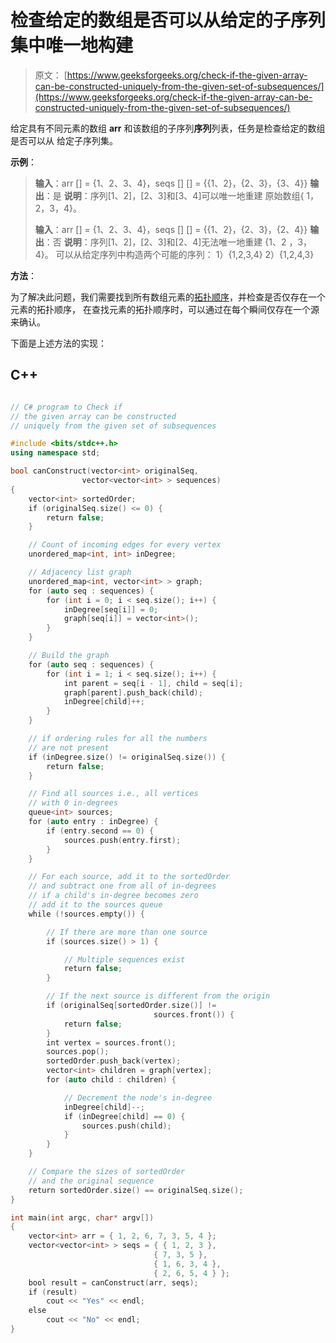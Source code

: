 # 检查给定的数组是否可以从给定的子序列集中唯一地构建

> 原文： [https://www.geeksforgeeks.org/check-if-the-given-array-can-be-constructed-uniquely-from-the-given-set-of-subsequences/](https://www.geeksforgeeks.org/check-if-the-given-array-can-be-constructed-uniquely-from-the-given-set-of-subsequences/)

给定具有不同元素的数组 **arr** 和该数组的子序列**序列**列表，任务是检查给定的数组是否可以从 给定子序列集。

**示例**：

> **输入**：arr [] = {1、2、3、4}，seqs [] [] = {{1、2}，{2、3}，{3、4}}
> **输出**：是
> **说明**：序列[1、2]，[2、3]和[3、4]可以唯一地重建
> 原始数组{ 1，2，3，4}。
> 
> **输入**：arr [] = {1、2、3、4}，seqs [] [] = {{1、2}，{2、3}，{2、4}}
> **输出**：否
> **说明**：序列[1、2]，[2、3]和[2、4]无法唯一地重建
> {1、2 ，3，4}。 可以从给定序列中构造两个可能的序列：
> 1）{1,2,3,4}
> 2）{1,2,4,3}

**方法**：

为了解决此问题，我们需要找到所有数组元素的[拓扑顺序](https://www.geeksforgeeks.org/topological-sorting/)，并检查是否仅存在一个元素的拓扑顺序， 在查找元素的拓扑顺序时，可以通过在每个瞬间仅存在一个源来确认。

下面是上述方法的实现：

## C++

```cpp

// C# program to Check if   
// the given array can be constructed  
// uniquely from the given set of subsequences 

#include <bits/stdc++.h> 
using namespace std; 

bool canConstruct(vector<int> originalSeq, 
                vector<vector<int> > sequences) 
{ 
    vector<int> sortedOrder; 
    if (originalSeq.size() <= 0) { 
        return false; 
    } 

    // Count of incoming edges for every vertex 
    unordered_map<int, int> inDegree; 

    // Adjacency list graph 
    unordered_map<int, vector<int> > graph; 
    for (auto seq : sequences) { 
        for (int i = 0; i < seq.size(); i++) { 
            inDegree[seq[i]] = 0; 
            graph[seq[i]] = vector<int>(); 
        } 
    } 

    // Build the graph 
    for (auto seq : sequences) { 
        for (int i = 1; i < seq.size(); i++) { 
            int parent = seq[i - 1], child = seq[i]; 
            graph[parent].push_back(child); 
            inDegree[child]++; 
        } 
    } 

    // if ordering rules for all the numbers 
    // are not present 
    if (inDegree.size() != originalSeq.size()) { 
        return false; 
    } 

    // Find all sources i.e., all vertices 
    // with 0 in-degrees 
    queue<int> sources; 
    for (auto entry : inDegree) { 
        if (entry.second == 0) { 
            sources.push(entry.first); 
        } 
    } 

    // For each source, add it to the sortedOrder 
    // and subtract one from all of in-degrees 
    // if a child's in-degree becomes zero 
    // add it to the sources queue 
    while (!sources.empty()) { 

        // If there are more than one source 
        if (sources.size() > 1) { 

            // Multiple sequences exist 
            return false; 
        } 

        // If the next source is different from the origin 
        if (originalSeq[sortedOrder.size()] !=  
                                sources.front()) { 
            return false; 
        } 
        int vertex = sources.front(); 
        sources.pop(); 
        sortedOrder.push_back(vertex); 
        vector<int> children = graph[vertex]; 
        for (auto child : children) { 

            // Decrement the node's in-degree 
            inDegree[child]--; 
            if (inDegree[child] == 0) { 
                sources.push(child); 
            } 
        } 
    } 

    // Compare the sizes of sortedOrder 
    // and the original sequence 
    return sortedOrder.size() == originalSeq.size(); 
} 

int main(int argc, char* argv[]) 
{ 
    vector<int> arr = { 1, 2, 6, 7, 3, 5, 4 }; 
    vector<vector<int> > seqs = { { 1, 2, 3 }, 
                                { 7, 3, 5 }, 
                                { 1, 6, 3, 4 }, 
                                { 2, 6, 5, 4 } }; 
    bool result = canConstruct(arr, seqs); 
    if (result) 
        cout << "Yes" << endl; 
    else
        cout << "No" << endl; 
} 

```